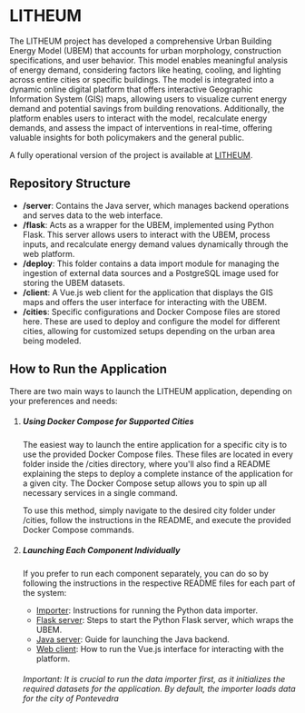 # LITHEUM

The LITHEUM project has developed a comprehensive Urban Building Energy Model (UBEM) that accounts for urban morphology, construction specifications, and user behavior. This model enables meaningful analysis of energy demand, considering factors like heating, cooling, and lighting across entire cities or specific buildings. The model is integrated into a dynamic online digital platform that offers interactive Geographic Information System (GIS) maps, allowing users to visualize current energy demand and potential savings from building renovations. Additionally, the platform enables users to interact with the model, recalculate energy demands, and assess the impact of interventions in real-time, offering valuable insights for both policymakers and the general public.

A fully operational version of the project is available at [LITHEUM](https://litheum.citic.udc.es/).

## Repository Structure

- **/server**: Contains the Java server, which manages backend operations and serves data to the web interface.
- **/flask**: Acts as a wrapper for the UBEM, implemented using Python Flask. This server allows users to interact with the UBEM, process inputs, and recalculate energy demand values dynamically through the web platform.
- **/deploy**: This folder contains a data import module for managing the ingestion of external data sources and a PostgreSQL image used for storing the UBEM datasets.
- **/client**: A Vue.js web client for the application that displays the GIS maps and offers the user interface for interacting with the UBEM.
- **/cities**: Specific configurations and Docker Compose files are stored here. These are used to deploy and configure the model for different cities, allowing for customized setups depending on the urban area being modeled.

## How to Run the Application

There are two main ways to launch the LITHEUM application, depending on your preferences and needs:

1. ##### Using Docker Compose for Supported Cities

    The easiest way to launch the entire application for a specific city is to use the provided Docker Compose files. These files are located in every folder inside the /cities directory, where you'll also find a README explaining the steps to deploy a complete instance of the application for a given city. The Docker Compose setup allows you to spin up all necessary services in a single command.

    To use this method, simply navigate to the desired city folder under /cities, follow the instructions in the README, and execute the provided Docker Compose commands.

2. ##### Launching Each Component Individually
    If you prefer to run each component separately, you can do so by following the instructions in the respective README files for each part of the system:

    - [Importer](./flask/README.md): Instructions for running the Python data importer.
    - [Flask server](./flask/README.md): Steps to start the Python Flask server, which wraps the UBEM.
    - [Java server](./server/README.md): Guide for launching the Java backend.
    - [Web client](./client/README.md): How to run the Vue.js interface for interacting with the platform.

    ###### Important: It is crucial to run the data importer first, as it initializes the required datasets for the application. By default, the importer loads data for the city of Pontevedra